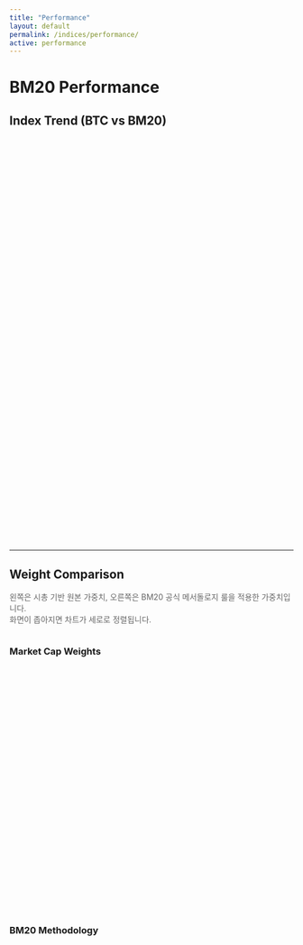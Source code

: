 ```yaml
---
title: "Performance"
layout: default
permalink: /indices/performance/
active: performance
---
```


# BM20 Performance

## Index Trend (BTC vs BM20)

<!-- 위: 기준일 대비 수익률(%) / 아래: 로그스케일(리베이스 100) -->
<div id="bm20-return" style="height:340px; max-width:1000px; margin:16px auto;"></div>
<div id="bm20-log"    style="height:360px; max-width:1000px; margin:16px auto;"></div>

<div id="bm20-compare-meta" style="font:12px/1.6 system-ui,-apple-system,Segoe UI,Roboto,sans-serif;color:#666;max-width:1000px;margin:0 auto 12px;"></div>

---

## Weight Comparison
<p style="color:#666">
  왼쪽은 시총 기반 원본 가중치, 오른쪽은 BM20 공식 메서돌로지 룰을 적용한 가중치입니다.<br>
  화면이 좁아지면 차트가 세로로 정렬됩니다.
</p>

<div style="display:flex; flex-wrap:wrap; gap:24px; justify-content:center;">
  <div style="flex:1; min-width:320px; max-width:600px;">
    <h3 style="margin-bottom:8px;">Market Cap Weights</h3>
    <div id="bm20-raw-pie" style="height:420px;"></div>
    <div id="bm20-raw-meta" style="font:12px/1.6 system-ui,-apple-system,Segoe UI,Roboto,sans-serif;color:#666;"></div>
  </div>
  <div style="flex:1; min-width:320px; max-width:600px;">
    <h3 style="margin-bottom:8px;">BM20 Methodology</h3>
    <div id="bm20-fixed-pie" style="height:420px;"></div>
    <div id="bm20-fixed-meta" style="font:12px/1.6 system-ui,-apple-system,Segoe UI,Roboto,sans-serif;color:#666;"></div>
  </div>
</div>

<script src="https://cdn.jsdelivr.net/npm/echarts@5"></script>
<script>
// ====== 데이터 소스 ======
const CSV_INDEX = "https://docs.google.com/spreadsheets/d/e/2PACX-1vTndyrPd3WWwFtfzv2CZxJeDcH-l8ibQIdO5ouYS4HsaGpbeXQQbs6WEr9qPqqZbRoT6cObdFxJpief/pub?gid=1685318213&single=true&output=csv";
const CSV_WEIGHTS = "https://docs.google.com/spreadsheets/d/e/2PACX-1vTndyrPd3WWwFtfzv2CZxJeDcH-l8ibQIdO5ouYS4HsaGpbeXQQbs6WEr9qPqqZbRoT6cObdFxJpief/pub?gid=1533548287&single=true&output=csv";

// 기준일(수익률 0% / 리베이스 100). "auto"로 두면 첫 유효일을 사용
const BASE_DATE = "2024-01-01";

// ====== 헬퍼 ======
async function fetchCsv(url){
  const res = await fetch(url + (url.includes("?") ? "&" : "?") + "v=" + Date.now(), {cache:"no-store"});
  if(!res.ok) throw new Error("CSV fetch failed: " + res.status);
  return res.text();
}
function splitCsv(row){
  const out=[]; let cur=""; let q=false;
  for(let i=0;i<row.length;i++){
    const ch=row[i];
    if(ch === '"'){ q = !q; continue; }
    if(ch === "," && !q){ out.push(cur); cur=""; continue; }
    cur += ch;
  }
  out.push(cur);
  return out.map(s=>s.trim());
}

// ====== 1) Index: Return% + Log(rebased) ======
function parseIndexCsv(text){
  const lines = text.trim().split(/\r?\n/);
  const header = splitCsv(lines.shift()).map(h=>h.toLowerCase());
  const iDate = header.indexOf("date");
  const iBM20 = header.indexOf("bm20_index");
  const iBTCi = header.indexOf("btc_index"); // optional
  const iBTCp = header.indexOf("btc_price"); // optional

  // 기준일 찾기
  let baseDate = BASE_DATE === "auto" ? null : BASE_DATE;
  let baseBM=null, baseBTC=null;

  const rows = [];
  for(const l of lines){
    if(!l.trim()) continue;
    const c = splitCsv(l);
    const d = c[iDate];
    const bm = parseFloat(c[iBM20]);
    const bi = iBTCi >= 0 ? parseFloat(c[iBTCi]) : NaN;
    const bp = iBTCp >= 0 ? parseFloat(c[iBTCp]) : NaN;
    if(!d || !Number.isFinite(bm)) continue;
    rows.push({d,bm,bi,bp});

    if(!baseDate) baseDate = d;
    if(d === baseDate){
      baseBM  = bm;
      baseBTC = Number.isFinite(bi) ? 100 : bp;
    }
  }
  if(!baseBM || !baseBTC) {
    console.warn("BASE_DATE 데이터를 찾지 못했습니다.");
    return {dates:[], bmRet:[], btcRet:[], bmNorm:[], btcNorm:[], baseDate: baseDate||"-"};
  }

  const dates=[], bmRet=[], btcRet=[], bmNorm=[], btcNorm=[];
  for(const r of rows){
    const bm100  = (r.bm / baseBM) * 100.0;
    const btc100 = Number.isFinite(r.bi) ? r.bi : (Number.isFinite(r.bp) ? (r.bp / baseBTC) * 100.0 : NaN);

    dates.push(r.d);
    bmNorm.push(bm100);
    btcNorm.push(Number.isFinite(btc100) ? btc100 : null);
    bmRet.push((bm100 / 100 - 1) * 100);
    btcRet.push(Number.isFinite(btc100) ? ((btc100 / 100 - 1) * 100) : null);
  }

  return {dates, bmRet, btcRet, bmNorm, btcNorm, baseDate};
}

function renderReturnChart(ctx){
  const el = document.getElementById("bm20-return");
  const chart = echarts.init(el);
  chart.setOption({
    title: { text: "Return since Base (BTC vs BM20)" },
    tooltip: { trigger: "axis", valueFormatter: v => (v==null? "": (v>=0? "+":"") + v.toFixed(2) + "%") },
    legend: { data: ["BTC","BM20"] },
    xAxis: { type: "category", data: ctx.dates },
    yAxis: { type: "value", name: "Return (%)", axisLabel: { formatter: v => v + "%" } },
    dataZoom: [{ type: "inside" }, { type: "slider" }],
    series: [
      { name: "BTC",  type: "line", showSymbol:false, smooth:true, data: ctx.btcRet, lineStyle:{ type:"dashed" } },
      { name: "BM20", type: "line", showSymbol:false, smooth:true, data: ctx.bmRet }
    ],
    graphic: [{ type:"text", left:0, top:0, style:{ text:"Base: " + ctx.baseDate + "  (Return)", fill:"#888" } }]
  });
  addEventListener("resize",()=>chart.resize());
}

function renderLogChart(ctx){
  const el = document.getElementById("bm20-log");
  const chart = echarts.init(el);
  chart.setOption({
    title: { text: "Index (Log Scale, rebased = 100 at " + ctx.baseDate + ")" },
    tooltip: { trigger: "axis" },
    legend: { data: ["BM20 Index","BTC (normalized)"] },
    xAxis: { type: "category", data: ctx.dates },
    yAxis: { type: "log", name: "Index (log)", logBase: 10 },
    dataZoom: [{ type: "inside" }, { type: "slider" }],
    series: [
      { name:"BM20 Index",       type:"line", showSymbol:false, smooth:true, data: ctx.bmNorm },
      { name:"BTC (normalized)", type:"line", showSymbol:false, smooth:true, data: ctx.btcNorm, lineStyle:{ type:"dashed" } }
    ]
  });
  addEventListener("resize",()=>chart.resize());
}

function renderIndexMeta(ctx){
  const meta = document.getElementById("bm20-compare-meta");
  const lastBM  = ctx.bmNorm.at(-1);
  const lastBTC = ctx.btcNorm.at(-1);
  const lastDt  = ctx.dates.at(-1);
  meta.textContent = `Base ${ctx.baseDate} → Latest ${lastDt||"-"} · BM20 ${lastBM?.toFixed(2)??"-"} · BTC ${lastBTC?.toFixed(2)??"-"} (rebased)`;
}

// 실행
fetchCsv(CSV_INDEX).then(parseIndexCsv).then(ctx => {
  renderReturnChart(ctx);
  renderLogChart(ctx);
  renderIndexMeta(ctx);
});

// ====== 2) Weights Pie ======
function parseWeightCsv(text){
  const lines=text.trim().split(/\r?\n/);
  const header=splitCsv(lines.shift()).map(h=>h.toLowerCase());
  const iSym=header.indexOf("symbol");
  const iCap=header.indexOf("market_cap");
  const iName=header.indexOf("name");
  const rows=[];
  for(const l of lines){
    if(!l.trim()) continue;
    const c=splitCsv(l);
    const sym=(c[iSym]||"").toUpperCase();
    const name=c[iName]||sym;
    const cap=parseFloat((c[iCap]||"0").replace(/,/g,""));
    if(Number.isFinite(cap)) rows.push({symbol:sym,name,market_cap:cap});
  }
  return rows;
}
function normalizeMcap(rows){
  const sum=rows.reduce((a,b)=>a+b.market_cap,0)||1;
  return rows.map(r=>({symbol:r.symbol,name:r.name,weight:r.market_cap/sum}));
}
function applyBM20(rows){
  const fixed={BTC:0.30,ETH:0.20,XRP:0.05,USDT:0.05,BNB:0.05};
  const others=rows.filter(r=>!(r.symbol in fixed));
  const each=others.length?0.35/others.length:0;
  return rows.map(r=>({name:r.name,symbol:r.symbol,weight:fixed[r.symbol]??each}));
}
function renderPie(elId,metaId,rows,label){
  const el=document.getElementById(elId);
  const chart=echarts.init(el);
  const data=rows.map(r=>({name:r.symbol||r.name,value:+(r.weight*100).toFixed(2)}));
  chart.setOption({
    tooltip:{trigger:"item",formatter:p=>`${p.name}: ${p.value.toFixed(2)}%`},
    legend:{type:"scroll",orient:"vertical",right:0,top:"middle"},
    series:[{type:"pie",radius:["40%","70%"],center:["38%","50%"],label:{formatter:"{b}\n{d}%"},data}]
  });
  document.getElementById(metaId).textContent=label+" · 총 "+data.length+"개 종목";
  addEventListener("resize",()=>chart.resize());
}

// 실행
fetchCsv(CSV_WEIGHTS)
  .then(parseWeightCsv)
  .then(normalizeMcap)
  .then(rows=>{
    renderPie("bm20-raw-pie","bm20-raw-meta",rows,"Market Cap weights (normalized)");
    const fixed=applyBM20(rows);
    renderPie("bm20-fixed-pie","bm20-fixed-meta",fixed,"BM20 methodology (BTC30, ETH20, XRP/BNB/USDT 5 each, rest equally share 35%)");
  });
</script>
